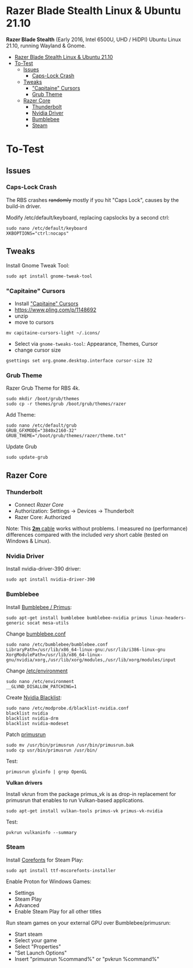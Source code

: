 # Razer Blade Stealth Linux & Ubuntu 21.10

**Razer Blade Stealth** (Early 2016, Intel 6500U, UHD / HiDPI) Ubuntu Linux 21.10, running Wayland & Gnome.

- [Razer Blade Stealth Linux & Ubuntu 21.10](#razer-blade-stealth-linux--ubuntu-2110)
- [To-Test](#to-test)
  - [Issues](#issues)
    - [Caps-Lock Crash](#caps-lock-crash)
  - [Tweaks](#tweaks)
    - ["Capitaine" Cursors](#capitaine-cursors)
    - [Grub Theme](#grub-theme)
  - [Razer Core](#razer-core)
    - [Thunderbolt](#thunderbolt)
    - [Nvidia Driver](#nvidia-driver)
    - [Bumblebee](#bumblebee)
    - [Steam](#steam)


# To-Test

## Issues

### Caps-Lock Crash

The RBS crashes ~~randomly~~ mostly if you hit "Caps Lock", causes by the build-in driver.

Modify /etc/default/keyboard, replacing capslocks by a second ctrl:

```shell
sudo nano /etc/default/keyboard
XKBOPTIONS="ctrl:nocaps"
```

## Tweaks

Install Gnome Tweak Tool:

```shell
sudo apt install gnome-tweak-tool
```

### "Capitaine" Cursors

- Install ["Capitaine" Cursors](https://github.com/keeferrourke/capitaine-cursors)
- https://www.pling.com/p/1148692
- unzip
- move to cursors
```shell
mv capitaine-cursors-light ~/.icons/
```
- Select via `gnome-tweaks-tool`: Appearance, Themes, Cursor
- change cursor size
```shell
gsettings set org.gnome.desktop.interface cursor-size 32
```


### Grub Theme

Razer Grub Theme for RBS 4k.

```shell
sudo mkdir /boot/grub/themes
sudo cp -r themes/grub /boot/grub/themes/razer
```

Add Theme:

```shell
sudo nano /etc/default/grub
GRUB_GFXMODE="3840x2160-32"
GRUB_THEME="/boot/grub/themes/razer/theme.txt"
```

Update Grub

```shell
sudo update-grub
```

## Razer Core

### Thunderbolt

- Connect _Razer Core_
- Authorization: Settings -> Devices -> Thunderbolt
- Razer Core: Authorized

Note: This [**2m** cable](https://www.amazon.de/CalDigit-Thunderbolt-3-Kabel-Zertifiziert-Typ-C-kompatibel/dp/B01N4MFG7J/) works without problems. I measured no (performance) differences compared with the included _very_ short cable (tested on Windows & Linux).

### Nvidia Driver

Install nvidia-driver-390 driver:

```shell
sudo apt install nvidia-driver-390
```

### Bumblebee

Install [Bumblebee / Primus](https://wiki.ubuntu.com/Bumblebee#Installation):

```shell
sudo apt-get install bumblebee bumblebee-nvidia primus linux-headers-generic socat mesa-utils
```

Change [bumblebee.conf](https://askubuntu.com/questions/1029169/bumblebee-doesnt-work-on-ubuntu-18-04/1042950#1042950)

```shell
sudo nano /etc/bumblebee/bumblebee.conf
LibraryPath=/usr/lib/x86_64-linux-gnu:/usr/lib/i386-linux-gnu
XorgModulePath=/usr/lib/x86_64-linux-gnu/nvidia/xorg,/usr/lib/xorg/modules,/usr/lib/xorg/modules/input
```

Change [/etc/environment](https://askubuntu.com/questions/1029169/bumblebee-doesnt-work-on-ubuntu-18-04/1042950#1042950)

```shell
sudo nano /etc/environment
__GLVND_DISALLOW_PATCHING=1
```

Create [Nvidia Blacklist](https://askubuntu.com/questions/1029169/bumblebee-doesnt-work-on-ubuntu-18-04/1042950#1042950):

```shell
sudo nano /etc/modprobe.d/blacklist-nvidia.conf
blacklist nvidia
blacklist nvidia-drm
blacklist nvidia-modeset
```

Patch [primusrun](https://github.com/Bumblebee-Project/Bumblebee/issues/951#issuecomment-379512353)

```shell
sudo mv /usr/bin/primusrun /usr/bin/primusrun.bak
sudo cp usr/bin/primusrun /usr/bin/
```

Test:

```shell
primusrun glxinfo | grep OpenGL
```

**Vulkan drivers**

Install vkrun from the package primus_vk is as drop-in replacement for primusrun that enables to run Vulkan-based applications. 

```shell
sudo apt-get install vulkan-tools primus-vk primus-vk-nvidia
```

Test:

```shell
pvkrun vulkaninfo --summary
```

### Steam

Install [Corefonts](https://www.holarse-linuxgaming.de/wiki/gta_v) for Steam Play:

```shell
sudo apt install ttf-mscorefonts-installer
```

Enable Proton for Windows Games:

- Settings
- Steam Play
- Advanced
- Enable Steam Play for all other titles

Run steam games on your external GPU over Bumblebee/primusrun:

- Start steam
- Select your game
- Select "Properties"
- "Set Launch Options"
- Insert "primusrun %command%" or "pvkrun %command%"